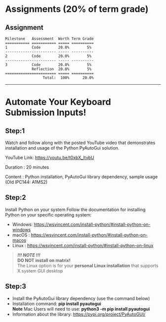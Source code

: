 # Assignments (20% of term grade)

## Assignment
```
Milestone   Assessment  Worth Term Grade
=========== =========== ===== ==========
1           Code        20.0%        5%
----------------------- ----- ----------
2           Code        20.0%        5%
----------------------- ----- ----------
3           Code        20.0%        5%
            Reflection  20.0%        5%
======================= ===== ==========
                 Total:  100%      20.0%
```
****

# Automate Your Keyboard Submission Inputs!

## Step:1
Watch and follow along with the posted YouTube video that demonstrates installation and usage of the Python PyAutoGui solution.

YouTube Link: https://youtu.be/t0xbX_ltvbU

Duration    : 20 minutes

Content     : Python installation, PyAutoGui library dependency, sample usage (Old IPC144: A1MS2)

## Step:2

Install Python on your system
Follow the documentation for installing Python on your specific operating system:

- Windows: https://wsvincent.com/install-python/#install-python-on-windows
- macOS  : https://wsvincent.com/install-python/#install-python-on-macos
- Linux  : https://wsvincent.com/install-python/#install-python-on-linux

>***!!! NOTE !!!***<br>
>**DO NOT install on matrix!**<br>
The Linux option is for your **personal Linux installation** that supports X system GUI desktop


## Step:3

- Install the PyAutoGui library dependency (use the command below)
- Installation command: **pip install pyautogui** <br>
  **Note** Mac Users will need to use: **python3 -m pip install pyautogui**
- Information about the library: https://pypi.org/project/PyAutoGUI/
